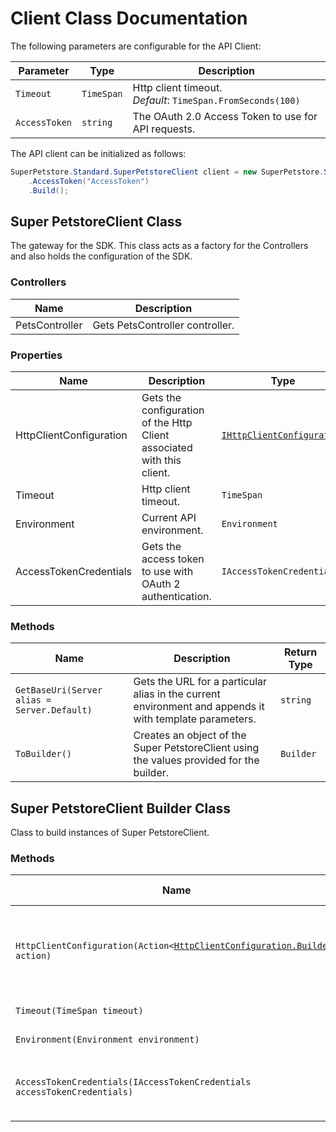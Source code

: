 
# Client Class Documentation

The following parameters are configurable for the API Client:

| Parameter | Type | Description |
|  --- | --- | --- |
| `Timeout` | `TimeSpan` | Http client timeout.<br>*Default*: `TimeSpan.FromSeconds(100)` |
| `AccessToken` | `string` | The OAuth 2.0 Access Token to use for API requests. |

The API client can be initialized as follows:

```csharp
SuperPetstore.Standard.SuperPetstoreClient client = new SuperPetstore.Standard.SuperPetstoreClient.Builder()
    .AccessToken("AccessToken")
    .Build();
```

## Super PetstoreClient Class

The gateway for the SDK. This class acts as a factory for the Controllers and also holds the configuration of the SDK.

### Controllers

| Name | Description |
|  --- | --- |
| PetsController | Gets PetsController controller. |

### Properties

| Name | Description | Type |
|  --- | --- | --- |
| HttpClientConfiguration | Gets the configuration of the Http Client associated with this client. | [`IHttpClientConfiguration`](http-client-configuration.md) |
| Timeout | Http client timeout. | `TimeSpan` |
| Environment | Current API environment. | `Environment` |
| AccessTokenCredentials | Gets the access token to use with OAuth 2 authentication. | `IAccessTokenCredentials` |

### Methods

| Name | Description | Return Type |
|  --- | --- | --- |
| `GetBaseUri(Server alias = Server.Default)` | Gets the URL for a particular alias in the current environment and appends it with template parameters. | `string` |
| `ToBuilder()` | Creates an object of the Super PetstoreClient using the values provided for the builder. | `Builder` |

## Super PetstoreClient Builder Class

Class to build instances of Super PetstoreClient.

### Methods

| Name | Description | Return Type |
|  --- | --- | --- |
| `HttpClientConfiguration(Action<`[`HttpClientConfiguration.Builder`](http-client-configuration-builder.md)`> action)` | Gets the configuration of the Http Client associated with this client. | `Builder` |
| `Timeout(TimeSpan timeout)` | Http client timeout. | `Builder` |
| `Environment(Environment environment)` | Current API environment. | `Builder` |
| `AccessTokenCredentials(IAccessTokenCredentials accessTokenCredentials)` | Gets the access token to use with OAuth 2 authentication. | `Builder` |

